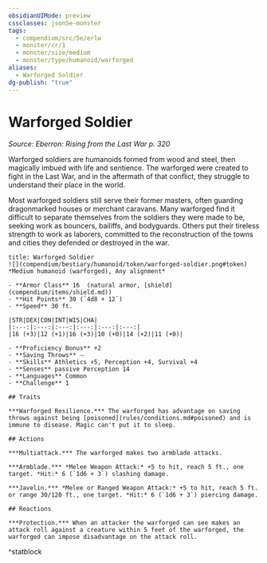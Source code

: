 ```yaml
---
obsidianUIMode: preview
cssclasses: json5e-monster
tags:
  - compendium/src/5e/erlw
  - monster/cr/1
  - monster/size/medium
  - monster/type/humanoid/warforged
aliases:
  - Warforged Soldier
dg-publish: "true"
---
```

# Warforged Soldier
*Source: Eberron: Rising from the Last War p. 320*  

Warforged soldiers are humanoids formed from wood and steel, then magically imbued with life and sentience. The warforged were created to fight in the Last War, and in the aftermath of that conflict, they struggle to understand their place in the world.

Most warforged soldiers still serve their former masters, often guarding dragonmarked houses or merchant caravans. Many warforged find it difficult to separate themselves from the soldiers they were made to be, seeking work as bouncers, bailiffs, and bodyguards. Others put their tireless strength to work as laborers, committed to the reconstruction of the towns and cities they defended or destroyed in the war.

```ad-statblock
title: Warforged Soldier
![](compendium/bestiary/humanoid/token/warforged-soldier.png#token)
*Medium humanoid (warforged), Any alignment*

- **Armor Class** 16  (natural armor, [shield](compendium/items/shield.md))
- **Hit Points** 30 (`4d8 + 12`)
- **Speed** 30 ft.

|STR|DEX|CON|INT|WIS|CHA|
|:---:|:---:|:---:|:---:|:---:|:---:|
|16 (+3)|12 (+1)|16 (+3)|10 (+0)|14 (+2)|11 (+0)|

- **Proficiency Bonus** +2
- **Saving Throws** ⏤
- **Skills** Athletics +5, Perception +4, Survival +4
- **Senses** passive Perception 14
- **Languages** Common
- **Challenge** 1

## Traits

***Warforged Resilience.*** The warforged has advantage on saving throws against being [poisoned](rules/conditions.md#poisoned) and is immune to disease. Magic can't put it to sleep.

## Actions

***Multiattack.*** The warforged makes two armblade attacks.

***Armblade.*** *Melee Weapon Attack:* +5 to hit, reach 5 ft., one target. *Hit:* 6 (`1d6 + 3`) slashing damage.

***Javelin.*** *Melee or Ranged Weapon Attack:* +5 to hit, reach 5 ft. or range 30/120 ft., one target. *Hit:* 6 (`1d6 + 3`) piercing damage.

## Reactions

***Protection.*** When an attacker the warforged can see makes an attack roll against a creature within 5 feet of the warforged, the warforged can impose disadvantage on the attack roll.
```
^statblock